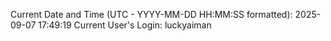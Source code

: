 Current Date and Time (UTC - YYYY-MM-DD HH:MM:SS formatted): 2025-09-07 17:49:19
Current User's Login: luckyaiman
